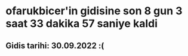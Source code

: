 # ofarukbicer'in gidisine son 8 gun 3 saat 33 dakika 57 saniye kaldi

## Gidis tarihi: 30.09.2022 :(